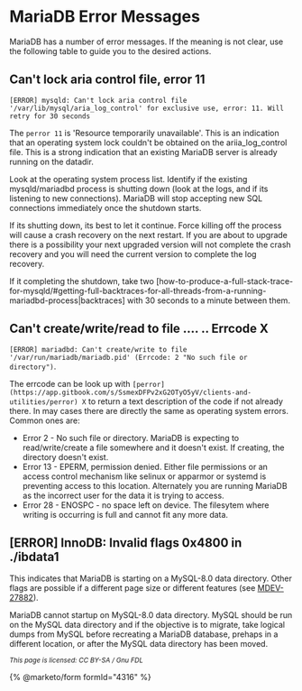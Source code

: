 
# MariaDB Error Messages

MariaDB has a number of error messages. If the meaning is not clear, use the following table to guide you to the desired actions.


## Can't lock aria control file, error 11


`[ERROR] mysqld: Can't lock aria control file '/var/lib/mysql/aria_log_control' for exclusive use, error: 11. Will retry for 30 seconds`


The `perror 11` is 'Resource temporarily unavailable'. This is an indication that an operating system lock couldn't be obtained on the ariia_log_control file. This is a strong indication that an existing MariaDB server is already running on the datadir.


Look at the operating system process list. Identify if the existing mysqld/mariadbd process is shutting down (look at the logs, and if its listening to new connections). MariaDB will stop accepting new SQL connections immediately once the shutdown starts.


If its shutting down, its best to let it continue. Force killing off the process will cause a crash recovery on the next restart. If you are about to upgrade there is a possibility your next upgraded version will not complete the crash recovery and you will need the current version to complete the log recovery.


If it completing the shutdown, take two [how-to-produce-a-full-stack-trace-for-mysqld/#getting-full-backtraces-for-all-threads-from-a-running-mariadbd-process|backtraces] with 30 seconds to a minute between them.


## Can't create/write/read to file .... .. Errcode X


`[ERROR] mariadbd: Can't create/write to file '/var/run/mariadb/mariadb.pid' (Errcode: 2 "No such file or directory")`.


The errcode can be look up with `[perror](https://app.gitbook.com/s/SsmexDFPv2xG2OTyO5yV/clients-and-utilities/perror) X` to return a text description of the code if not already there. In may cases there are directly the same as operating system errors. Common ones are:


* Error 2 - No such file or directory. MariaDB is expecting to read/write/create a file somewhere and it doesn't exist. If creating, the directory doesn't exist.
* Error 13 - EPERM, permission denied. Either file permissions or an access control mechanism like selinux or apparmor or systemd is preventing access to this location. Alternately you are running MariaDB as the incorrect user for the data it is trying to access.
* Error 28 - ENOSPC - no space left on device. The filesytem where writing is occurring is full and cannot fit any more data.


## [ERROR] InnoDB: Invalid flags 0x4800 in ./ibdata1


This indicates that MariaDB is starting on a MySQL-8.0 data directory. Other flags are possible if a different page size or different features (see [MDEV-27882](https://jira.mariadb.org/browse/MDEV-27882)).


MariaDB cannot startup on MySQL-8.0 data directory. MySQL should be run on the MySQL data directory and if the objective is to migrate, take logical dumps from MySQL before recreating a MariaDB database, prehaps in a different location, or after the MySQL data directory has been moved.


<sub>_This page is licensed: CC BY-SA / Gnu FDL_</sub>


{% @marketo/form formId="4316" %}
